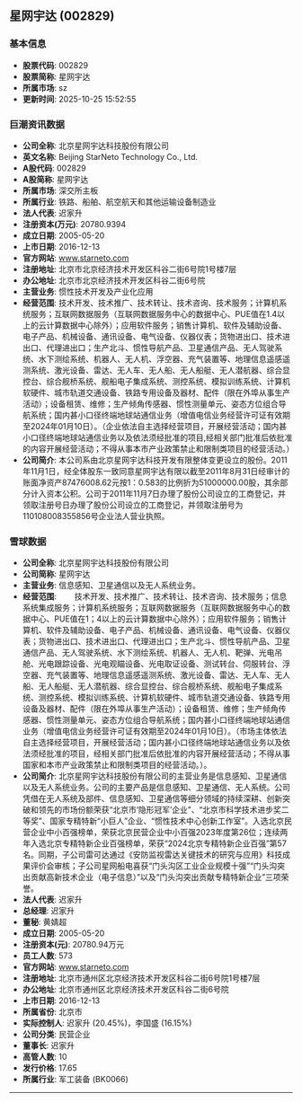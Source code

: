 ## 星网宇达 (002829)

### 基本信息

- **股票代码**: 002829
- **股票简称**: 星网宇达
- **所属市场**: sz
- **更新时间**: 2025-10-25 15:52:55

### 巨潮资讯数据

- **公司全称**: 北京星网宇达科技股份有限公司
- **英文名称**: Beijing StarNeto Technology Co., Ltd.
- **A股代码**: 002829
- **A股简称**: 星网宇达
- **所属市场**: 深交所主板
- **所属行业**: 铁路、船舶、航空航天和其他运输设备制造业
- **法人代表**: 迟家升
- **注册资本(万元)**: 20780.9394
- **成立日期**: 2005-05-20
- **上市日期**: 2016-12-13
- **官方网站**: www.starneto.com
- **注册地址**: 北京市北京经济技术开发区科谷二街6号院1号楼7层
- **办公地址**: 北京市北京经济技术开发区科谷二街6号院
- **主营业务**: 惯性技术开发及产业化应用
- **经营范围**: 技术开发、技术推广、技术转让、技术咨询、技术服务；计算机系统服务；互联网数据服务（互联网数据服务中心的数据中心、PUE值在1.4以上的云计算数据中心除外）；应用软件服务；销售计算机、软件及辅助设备、电子产品、机械设备、通讯设备、电气设备、仪器仪表；货物进出口、技术进出口、代理进出口；生产北斗、惯性导航产品、卫星通信产品、无人驾驶系统、水下测绘系统、机器人、无人机、浮空器、充气装置等、地理信息遥感遥测系统、激光设备、雷达、无人车、无人船、无人船艇、无人潜航器、综合显控台、综合舰桥系统、舰船电子集成系统、测控系统、模拟训练系统、计算机软硬件、城市轨道交通设备、铁路专用设备及器材、配件（限在外埠从事生产活动）；设备租赁、维修；生产倾角传感器、惯性测量单元、姿态方位组合导航系统；国内甚小口径终端地球站通信业务（增值电信业务经营许可证有效期至2024年01月10日）。（企业依法自主选择经营项目，开展经营活动；国内甚小口径终端地球站通信业务以及依法须经批准的项目,经相关部门批准后依批准的内容开展经营活动；不得从事本市产业政策禁止和限制类项目的经营活动。）
- **公司简介**: 本公司系由北京星网宇达科技开发有限整体变更设立的股份。2011年11月1日，经全体股东一致同意星网宇达有限以截至2011年8月31日经审计的账面净资产87476008.62元按1：0.583的比例折为51000000.00股，其余部分计入资本公积。公司于2011年11月7日办理了股份公司设立的工商登记，并领取注册号日办理了股份公司设立的工商登记，并领取注册号为110108008355856号企业法人营业执照。

### 雪球数据

- **公司全称**: 北京星网宇达科技股份有限公司
- **公司简称**: 星网宇达
- **主营业务**: 信息感知、卫星通信以及无人系统业务。
- **经营范围**: 　　技术开发、技术推广、技术转让、技术咨询、技术服务；信息系统集成服务；计算机系统服务；互联网数据服务（互联网数据服务中心的数据中心、PUE值在1；4以上的云计算数据中心除外）；应用软件服务；销售计算机、软件及辅助设备、电子产品、机械设备、通讯设备、电气设备、仪器仪表；货物进出口、技术进出口、代理进出口；生产北斗、惯性导航产品、卫星通信产品、无人驾驶系统、水下测绘系统、机器人、无人机、靶弹、光电吊舱、光电跟踪设备、光电观瞄设备、光电取证设备、测试转台、伺服转台、浮空器、充气装置等、地理信息遥感遥测系统、激光设备、雷达、无人车、无人船、无人船艇、无人潜航器、综合显控台、综合舰桥系统、舰船电子集成系统、测控系统、模拟训练系统、计算机软硬件、城市轨道交通设备、铁路专用设备及器材、配件（限在外埠从事生产活动）；设备租赁、维修；生产倾角传感器、惯性测量单元、姿态方位组合导航系统；国内甚小口径终端地球站通信业务（增值电信业务经营许可证有效期至2024年01月10日）。（市场主体依法自主选择经营项目，开展经营活动；国内甚小口径终端地球站通信业务以及依法须经批准的项目，经相关部门批准后依批准的内容开展经营活动；不得从事国家和本市产业政策禁止和限制类项目的经营活动。）。
- **公司简介**: 北京星网宇达科技股份有限公司的主营业务是信息感知、卫星通信以及无人系统业务。公司的主要产品是信息感知、卫星通信、无人系统。公司凭借在无人系统及部件、信息感知、卫星通信等细分领域的持续深耕、创新突破和领先的市场份额荣获“北京市‘隐形冠军’企业”、“北京市科学技术进步奖二等奖”、国家专精特新“小巨人”企业、“惯性技术中心创新工作室”。入选北京民营企业中小百强榜单，荣获北京民营企业中小百强2023年度第26位；连续两年入选北京专精特新企业百强榜单，荣获“2024北京专精特新企业百强”第57名。同期，子公司雷可达通过《安防监视雷达关键技术的研究与应用》科技成果评价会审核；子公司星网船电喜获“门头沟区工业企业规模十强”“门头沟突出贡献高新技术企业（电子信息）”以及“门头沟突出贡献专精特新企业”三项荣誉。
- **法人代表**: 迟家升
- **总经理**: 迟家升
- **董秘**: 黄婧超
- **成立日期**: 2005-05-20
- **注册资本(元)**: 20780.94万元
- **员工人数**: 573
- **官方网站**: www.starneto.com
- **注册地址**: 北京市通州区北京经济技术开发区科谷二街6号院1号楼7层
- **办公地址**: 北京市通州区北京经济技术开发区科谷二街6号院
- **上市日期**: 2016-12-13
- **所属省份**: 北京市
- **实际控制人**: 迟家升 (20.45%)，李国盛 (16.15%)
- **公司分类**: 民营企业
- **董事长**: 迟家升
- **高管人数**: 10
- **发行价格**: 17.65
- **所属行业**: 军工装备 (BK0066)

---